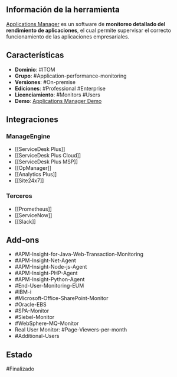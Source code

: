 ## Información de la herramienta

[Applications Manager](https://www.manageengine.com/latam/applications_manager/?network=g&device=c&keyword=application%20manager&campaignid=9007674866&creative=413334043568&matchtype=e&adposition=&placement=&adgroup=89229341217&targetid=kwd-764879688&gad_source=1&gclid=CjwKCAjwrIixBhBbEiwACEqDJTZ-Pq1fLLFBq7pTwgXxjbhVFFeHPOdNjndAlIFbMhXqBAsBBGDKNRoCrEoQAvD_BwE) es un software de **monitoreo detallado del rendimiento de aplicaciones**, el cual permite supervisar el correcto funcionamiento de las aplicaciones empresariales. 
## Características

+ **Dominio**: #ITOM 
+ **Grupo**: #Application-performance-monitoring
+ **Versiones**: #On-premise 
+ **Ediciones**: #Professional #Enterprise 
+ **Licenciamiento**: #Monitors #Users 
+ **Demo**: [Applications Manager Demo](https://demo.appmanager.com/index.do)
## Integraciones
### ManageEngine
+ [[ServiceDesk Plus]]
+ [[ServiceDesk Plus Cloud]]
+ [[ServiceDesk Plus MSP]]
+ [[OpManager]]
+ [[Analytics Plus]]
+ [[Site24x7]]
### Terceros
+ [[Prometheus]]
+ [[ServiceNow]] 
+ [[Slack]]
## Add-ons
+ #APM-Insight-for-Java-Web-Transaction-Monitoring
+ #APM-Insight-Net-Agent
+ #APM-Insight-Node-js-Agent
+ #APM-Insight-PHP-Agent
+ #APM-Insight-Python-Agent
+ #End-User-Monitoring-EUM 
+ #IBM-i
+ #Microsoft-Office-SharePoint-Monitor
+ #Oracle-EBS
+ #SPA-Monitor
+ #Siebel-Monitor
+ #WebSphere-MQ-Monitor
+ Real User Monitor: #Page-Viewers-per-month
+ #Additional-Users 

## Estado

#Finalizado